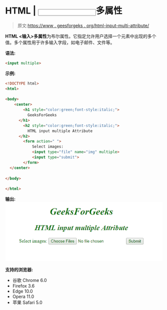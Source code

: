 # HTML | <input>多属性

> 原文:[https://www . geesforgeks . org/html-input-multi-attribute/](https://www.geeksforgeeks.org/html-input-multiple-attribute/)

**HTML <输入>多属性**为布尔属性。它指定允许用户选择一个元素中出现的多个值。多个属性用于许多输入字段，如电子邮件、文件等。

**语法:**

```html
<input multiple> 
```

**示例:**

```html
<!DOCTYPE html>
<html>

<body>
    <center>
        <h1 style="color:green;font-style:italic;">
          GeeksForGeeks
      </h1>
        <h2 style="color:green;font-style:italic;">
          HTML input multiple Attribute
      </h2>
        <form action=" ">
            Select images:
            <input type="file" name="img" multiple>
            <input type="submit">
        </form>
  </center>

</body>

</html>
```

**输出:**
![](img/b98247407be47ab7e3711e2c77455d97.png)

**支持的浏览器:**

*   谷歌 Chrome 6.0
*   Firefox 3.6
*   Edge 10.0
*   Opera 11.0
*   苹果 Safari 5.0